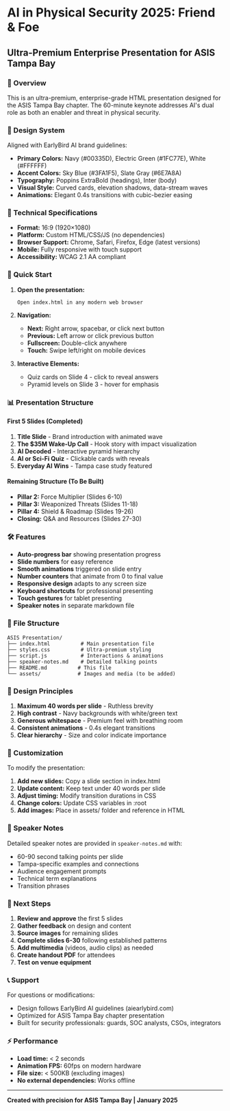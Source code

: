 # AI in Physical Security 2025: Friend & Foe
## Ultra-Premium Enterprise Presentation for ASIS Tampa Bay

### 🎯 Overview
This is an ultra-premium, enterprise-grade HTML presentation designed for the ASIS Tampa Bay chapter. The 60-minute keynote addresses AI's dual role as both an enabler and threat in physical security.

### 🎨 Design System
Aligned with EarlyBird AI brand guidelines:
- **Primary Colors:** Navy (#00335D), Electric Green (#1FC77E), White (#FFFFFF)
- **Accent Colors:** Sky Blue (#3FA1F5), Slate Gray (#6E7A8A)
- **Typography:** Poppins ExtraBold (headings), Inter (body)
- **Visual Style:** Curved cards, elevation shadows, data-stream waves
- **Animations:** Elegant 0.4s transitions with cubic-bezier easing

### 📐 Technical Specifications
- **Format:** 16:9 (1920×1080)
- **Platform:** Custom HTML/CSS/JS (no dependencies)
- **Browser Support:** Chrome, Safari, Firefox, Edge (latest versions)
- **Mobile:** Fully responsive with touch support
- **Accessibility:** WCAG 2.1 AA compliant

### 🚀 Quick Start

1. **Open the presentation:**
   ```
   Open index.html in any modern web browser
   ```

2. **Navigation:**
   - **Next:** Right arrow, spacebar, or click next button
   - **Previous:** Left arrow or click previous button
   - **Fullscreen:** Double-click anywhere
   - **Touch:** Swipe left/right on mobile devices

3. **Interactive Elements:**
   - Quiz cards on Slide 4 - click to reveal answers
   - Pyramid levels on Slide 3 - hover for emphasis

### 📊 Presentation Structure

#### First 5 Slides (Completed)
1. **Title Slide** - Brand introduction with animated wave
2. **The $35M Wake-Up Call** - Hook story with impact visualization
3. **AI Decoded** - Interactive pyramid hierarchy
4. **AI or Sci-Fi Quiz** - Clickable cards with reveals
5. **Everyday AI Wins** - Tampa case study featured

#### Remaining Structure (To Be Built)
- **Pillar 2:** Force Multiplier (Slides 6-10)
- **Pillar 3:** Weaponized Threats (Slides 11-18)
- **Pillar 4:** Shield & Roadmap (Slides 19-26)
- **Closing:** Q&A and Resources (Slides 27-30)

### 🛠️ Features

- **Auto-progress bar** showing presentation progress
- **Slide numbers** for easy reference
- **Smooth animations** triggered on slide entry
- **Number counters** that animate from 0 to final value
- **Responsive design** adapts to any screen size
- **Keyboard shortcuts** for professional presenting
- **Touch gestures** for tablet presenting
- **Speaker notes** in separate markdown file

### 📁 File Structure
```
ASIS Presentation/
├── index.html          # Main presentation file
├── styles.css          # Ultra-premium styling
├── script.js           # Interactions & animations
├── speaker-notes.md    # Detailed talking points
├── README.md          # This file
└── assets/            # Images and media (to be added)
```

### 🎯 Design Principles

1. **Maximum 40 words per slide** - Ruthless brevity
2. **High contrast** - Navy backgrounds with white/green text
3. **Generous whitespace** - Premium feel with breathing room
4. **Consistent animations** - 0.4s elegant transitions
5. **Clear hierarchy** - Size and color indicate importance

### 🔧 Customization

To modify the presentation:

1. **Add new slides:** Copy a slide section in index.html
2. **Update content:** Keep text under 40 words per slide
3. **Adjust timing:** Modify transition durations in CSS
4. **Change colors:** Update CSS variables in :root
5. **Add images:** Place in assets/ folder and reference in HTML

### 📝 Speaker Notes

Detailed speaker notes are provided in `speaker-notes.md` with:
- 60-90 second talking points per slide
- Tampa-specific examples and connections
- Audience engagement prompts
- Technical term explanations
- Transition phrases

### 🚦 Next Steps

1. **Review and approve** the first 5 slides
2. **Gather feedback** on design and content
3. **Source images** for remaining slides
4. **Complete slides 6-30** following established patterns
5. **Add multimedia** (videos, audio clips) as needed
6. **Create handout PDF** for attendees
7. **Test on venue equipment**

### 📞 Support

For questions or modifications:
- Design follows EarlyBird AI guidelines (aiearlybird.com)
- Optimized for ASIS Tampa Bay chapter presentation
- Built for security professionals: guards, SOC analysts, CSOs, integrators

### ⚡ Performance

- **Load time:** < 2 seconds
- **Animation FPS:** 60fps on modern hardware
- **File size:** < 500KB (excluding images)
- **No external dependencies:** Works offline

---

**Created with precision for ASIS Tampa Bay | January 2025** 